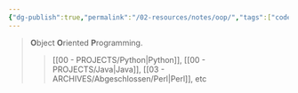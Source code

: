 ```yaml
---
{"dg-publish":true,"permalink":"/02-resources/notes/oop/","tags":["code"],"updated":"2024-08-16T19:20:42.000+02:00"}
---
```


> **O**bject **O**riented **P**rogramming.
>> [[00 - PROJECTS/Python\|Python]], [[00 - PROJECTS/Java\|Java]], [[03 - ARCHIVES/Abgeschlossen/Perl\|Perl]], etc